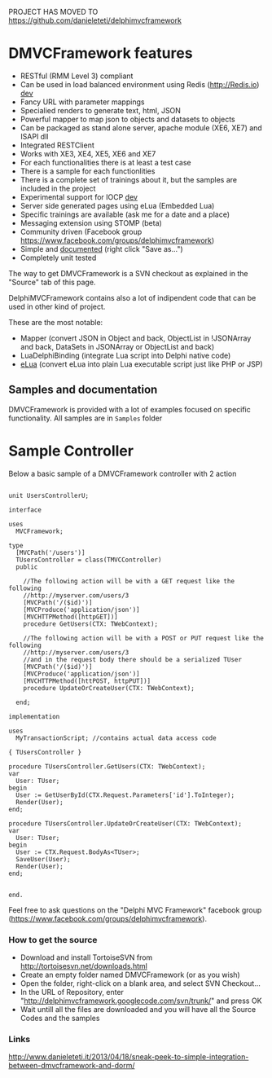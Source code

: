PROJECT HAS MOVED TO https://github.com/danieleteti/delphimvcframework



# DMVCFramework features #
  * RESTful (RMM Level 3) compliant
  * Can be used in load balanced environment using Redis (http://Redis.io) [dev](dev.md)
  * Fancy URL with parameter mappings
  * Specialied renders to generate text, html, JSON
  * Powerful mapper to map json to objects and datasets to objects
  * Can be packaged as stand alone server, apache module (XE6, XE7) and ISAPI dll
  * Integrated RESTClient
  * Works with XE3, XE4, XE5, XE6 and XE7
  * For each functionalities there is at least a test case
  * There is a sample for each functionlities
  * There is a complete set of trainings about it, but the samples are included in the project
  * Experimental support for IOCP [dev](dev.md)
  * Server side generated pages using eLua (Embedded Lua)
  * Specific trainings are available (ask me for a date and a place)
  * Messaging extension using STOMP (beta)
  * Community driven (Facebook group https://www.facebook.com/groups/delphimvcframework)
  * Simple and [documented](https://delphimvcframework.googlecode.com/svn/trunk/docs/ITDevCON%202013%20-%20Introduction%20to%20DelphiMVCFramework.pdf) (right click "Save as...")
  * Completely unit tested

The way to get DMVCFramework is a SVN checkout as explained in the "Source" tab of this page.

DelphiMVCFramework contains also a lot of indipendent code that can be used in other kind of project.

These are the most notable:

  * Mapper (convert JSON in Object and back, ObjectList in !JSONArray and back, DataSets in JSONArray or ObjectList and back)
  * LuaDelphiBinding (integrate Lua script into Delphi native code)
  * [eLua](eLuaTextFilter.md) (convert eLua into plain Lua executable script just like PHP or JSP)

## Samples and documentation ##
DMVCFramework is provided with a lot of examples focused on specific functionality.
All samples are in `Samples` folder


# Sample Controller #
Below a basic sample of a DMVCFramework controller with 2 action

```

unit UsersControllerU;
 
interface
 
uses 
  MVCFramework;
 
type 
  [MVCPath('/users')]
  TUsersController = class(TMVCController)
  public
    
    //The following action will be with a GET request like the following
    //http://myserver.com/users/3
    [MVCPath('/($id)')]
    [MVCProduce('application/json')]
    [MVCHTTPMethod([httpGET])]
    procedure GetUsers(CTX: TWebContext);

    //The following action will be with a POST or PUT request like the following
    //http://myserver.com/users/3
    //and in the request body there should be a serialized TUser
    [MVCPath('/($id)')]
    [MVCProduce('application/json')]
    [MVCHTTPMethod([httPOST, httpPUT])]
    procedure UpdateOrCreateUser(CTX: TWebContext);

  end;
 
implementation

uses
  MyTransactionScript; //contains actual data access code
  
{ TUsersController }
 
procedure TUsersController.GetUsers(CTX: TWebContext);
var
  User: TUser;
begin
  User := GetUserById(CTX.Request.Parameters['id'].ToInteger);
  Render(User);
end;

procedure TUsersController.UpdateOrCreateUser(CTX: TWebContext);
var
  User: TUser;
begin
  User := CTX.Request.BodyAs<TUser>;
  SaveUser(User);
  Render(User);
end;

  
end.
```


Feel free to ask questions on the "Delphi MVC Framework" facebook group (https://www.facebook.com/groups/delphimvcframework).

### How to get the source ###
  * Download and install TortoiseSVN from http://tortoisesvn.net/downloads.html
  * Create an empty folder named DMVCFramework (or as you wish)
  * Open the folder, right-click on a blank area, and select SVN Checkout...
  * In the URL of Repository, enter "http://delphimvcframework.googlecode.com/svn/trunk/" and press OK
  * Wait untill all the files are downloaded and you will have all the Source Codes and the samples

### Links ###
http://www.danieleteti.it/2013/04/18/sneak-peek-to-simple-integration-between-dmvcframework-and-dorm/